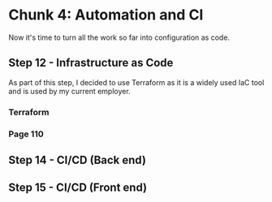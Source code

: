 # Chunk 4: Automation and CI
Now it's time to turn all the work so far into configuration as code.
## Step 12 - Infrastructure as Code
As part of this step, I decided to use Terraform as it is a widely used IaC tool and is used by my current employer.
### Terraform


### Page 110
## Step 14 - CI/CD (Back end)
## Step 15 - CI/CD (Front end)


